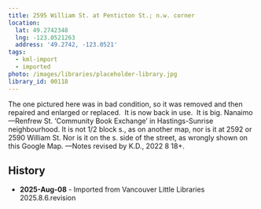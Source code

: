 ```yaml
---
title: 2595 William St. at Penticton St.; n.w. corner
location:
  lat: 49.2742348
  lng: -123.0521263
  address: '49.2742, -123.0521'
tags:
  - kml-import
  - imported
photo: /images/libraries/placeholder-library.jpg
library_id: 00118
---
```

The one pictured here was in bad condition, so it was removed and then repaired and enlarged or replaced.  It is now back in use.  It is big.
Nanaimo—Renfrew St.
‘Community Book Exchange’ in Hastings-Sunrise neighbourhood.
It is not 1/2 block s., as on another map, 
nor is it at 2592 or 2590 William St.
Nor is it on the s. side of the street, as wrongly shown on this Google Map.
—Notes revised by K.D., 2022 8 18+.

## History
- **2025-Aug-08** - Imported from Vancouver Little Libraries 2025.8.6.revision
